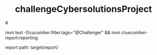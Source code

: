 <h1 align="center"> challengeCybersolutionsProject </h1>
# 


mvn test -Dcucumber.filter.tags="@Challenger" && mvn cluecumber-report:reporting

report path: target/report/
